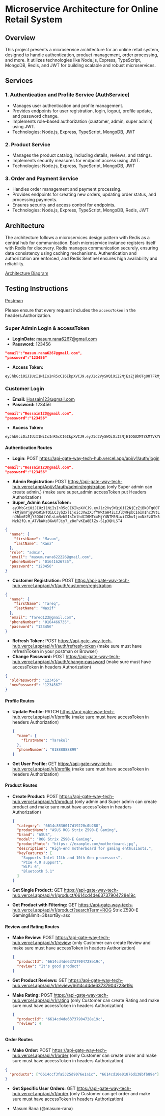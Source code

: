 # Microservice Architecture for Online Retail System

## Overview

This project presents a microservice architecture for an online retail system, designed to handle authentication, product management, order processing, and more. It utilizes technologies like Node.js, Express, TypeScript, MongoDB, Redis, and JWT for building scalable and robust microservices.

## Services

### 1. Authentication and Profile Service (AuthService)

- Manages user authentication and profile management.
- Provides endpoints for user registration, login, logout, profile update, and password change.
- Implements role-based authorization (customer, admin, super admin) using JWT.
- Technologies: Node.js, Express, TypeScript, MongoDB, JWT

### 2. Product Service

- Manages the product catalog, including details, reviews, and ratings.
- Implements security measures for endpoint access using JWT.
- Technologies: Node.js, Express, TypeScript, MongoDB, JWT

### 3. Order and Payment Service

- Handles order management and payment processing.
- Provides endpoints for creating new orders, updating order status, and processing payments.
- Ensures security and access control for endpoints.
- Technologies: Node.js, Express, TypeScript, MongoDB, Redis, JWT

## Architecture

The architecture follows a microservices design pattern with Redis as a central hub for communication. Each microservice instance registers itself with Redis for discovery. Redis manages communication securely, ensuring data consistency using caching mechanisms. Authentication and authorization are enforced, and Redis Sentinel ensures high availability and reliability.

[Architecture Diagram](https://drive.google.com/file/d/1uHGXmPcvCzuoMtaQLprFUnWzfZd1c-7W/view?usp=sharing)

## Testing Instructions

[Postman](https://www.postman.com/blue-rocket-827835/workspace/techhub-microservice/overview)

Please ensure that every request includes the `accessToken` in the headers.Authorization.

### Super Admin Login & accessToken

- **LoginData:** masum.rana6267@gmail.com
- **Password:** 123456

```json
"email":"masum.rana6267@gmail.com",
"password":"123456"
```
- **Access Token:**
```
eyJhbGciOiJIUzI1NiIsInR5cCI6IkpXVCJ9.eyJ1c2VySWQiOiI2NjEzZjBkOTg0OTFkMjBmYjgyMGRiNTQiLCJyb2xlIjoic3VwZXJfYWRtaW4iLCJlbWFpbCI6Im1hc3VtLnJhbmE2MjY3QGdtYWlsLmNvbSIsImlhdCI6MTcxMjY4ODgwOCwiZXhwIjoxNzE0MDAyODA4fQ.h27FNGeRxX3l1_n25HpjrX8ZtkSDgo9pQmNbHA_hicg
```

### Customer Login

- **Email:** Hossain123@gmail.com
- **Password:** 123456

```json
"email":"Hossain123@gmail.com",
"password":"123456"
```

- **Access Token:**
```
eyJhbGciOiJIUzI1NiIsInR5cCI6IkpXVCJ9.eyJ1c2VySWQiOiI2NjE1OGU2MTZkMTVkYWE0MDVhMGIwYTAiLCJyb2xlIjoiY3VzdG9tZXIiLCJlbWFpbCI6Imhvc3NhaW4xMjNAZ21haWwuY29tIiwiaWF0IjoxNzEyNjg4NzQwLCJleHAiOjE3MTQwMDI3NDB9.qCtcvs9VELADIVbSaoh2ZpHWln85HJhhlPIrmzfCirk
```

#### Authentication Routes

- **Login:** POST https://api-gate-way-tech-hub.vercel.app/api/v1/auth/login

```json
"email":"Hossain123@gmail.com",
"password":"123456"
```

- **Admin Registration:** POST https://api-gate-way-tech-hub.vercel.app/Api/v1/auth/admin/registration
  (only Super admin can create admin.)
  (make sure super_admin accessToken put Headers Authorization)
- **Super_Admin AccessToken:**
``` eyJhbGciOiJIUzI1NiIsInR5cCI6IkpXVCJ9.eyJ1c2VySWQiOiI2NjEzZjBkOTg0OTFkMjBmYjgyMGRiNTQiLCJyb2xlIjoic3VwZXJfYWRtaW4iLCJlbWFpbCI6Im1hc3VtLnJhbmE2MjY3QGdtYWlsLmNvbSIsImlhdCI6MTcxMjY4NTM5NiwiZXhwIjoxNzEzOTk5Mzk2fQ.m_ATVkWKe3GwUFJiy7_z8oFvKEa8ElZs-S1p3QHLST4 ```

```json
{
  "name": {
    "firstName": "Masum",
    "lastName": "Rana"
  },
  "role": "admin",
  "email": "masum.rana622226@gmail.com",
  "phoneNumber": "01641626735",
  "password": "123456"
}
```

- **Customer Registration:** POST https://api-gate-way-tech-hub.vercel.app/api/v1/auth/customer/registration

```json
{
  "name": {
    "firstName": "Tareq",
    "lastName": "Wasif"
  },
  "email": "Tareq123@gmail.com",
  "phoneNumber": "0164466735",
  "password": "123456"
}
```

- **Refresh Token:** POST https://api-gate-way-tech-hub.vercel.app/api/v1/auth/refresh-token
  (make sure must have refreshToken in your postman or Browser)
- **Change Password:** POST https://api-gate-way-tech-hub.vercel.app/api/v1/auth/change-password
  (make sure must have accessToken in headers Authorization)

```json
{
  "oldPassword": "123456",
  "newPassword": "1234567"
}
```

#### Profile Routes

- **Update Profile:** PATCH https://api-gate-way-tech-hub.vercel.app/api/v1/profile
  (make sure must have accessToken in headers Authorization)
  ```json
  {
    "name": {
      "firstName": "Tarekul"
    },
    "phoneNumber": "01888888899"
  }
  ```
- **Get User Profile:** GET https://api-gate-way-tech-hub.vercel.app/api/v1/profile
  (make sure must have accessToken in headers Authorization)

#### Product Routes

- **Create Product:** POST https://api-gate-way-tech-hub.vercel.app/api/v1/product
  (only admin and Super admin can create product and make sure must have accessToken in headers Authorization)

  ```json
  {
    "category": "6614c8836017d19220c0b280",
    "productName": "ASUS ROG Strix Z590-E Gaming",
    "brand": "ASUS",
    "model": "ROG Strix Z590-E Gaming",
    "productPhoto": "https: //example.com/motherboard.jpg",
    "description": "High-end motherboard for gaming enthusiasts.",
    "keyFeatures": [
      "Supports Intel 11th and 10th Gen processors",
      "PCIe 4.0 support",
      "WiFi 6",
      "Bluetooth 5.1"
    ]
  }
  ```

- **Get Single Product:** GET https://api-gate-way-tech-hub.vercel.app/api/v1/product/6614cd4de63737904728e19c

- **Get Product with Filtering:** GET https://api-gate-way-tech-hub.vercel.app/api/v1/product?searchTerm=ROG Strix Z590-E Gaming&limit=3&sortBy=asc

#### Review and Rating Routes

- **Make Review:** POST https://api-gate-way-tech-hub.vercel.app/api/v1/review
  (only Customer can create Review and make sure must have accessToken in headers Authorization)

  ```json
  {
    "productId": "6614cd4de63737904728e19c",
    "review": "It's good product"
  }
  ```

- **Get Product Reviews:** GET https://api-gate-way-tech-hub.vercel.app/api/v1/review/6614cd4de63737904728e19c
- **Make Rating:** POST https://api-gate-way-tech-hub.vercel.app/api/v1/rating
  (only Customer can create Rating and make sure must have accessToken in headers Authorization)

  ```json
  {
    "productId": "6614cd4de63737904728e19c",
    "review": 4
  }
  ```

#### Order Routes

- **Make Order:** POST https://api-gate-way-tech-hub.vercel.app/api/v1/order
  (only Customer can create order and make sure must have accessToken in headers Authorization)

```json
{
  "products": ["6614ccf3fa5325d9076e1a1c", "6614cd10e01876d138bfb89e"]
}
```

- **Get Specific User Orders:** GET https://api-gate-way-tech-hub.vercel.app/api/v1/order
  (only Customer can get order and make sure must have accessToken in headers Authorization)

- Masum Rana (@masum-rana)



